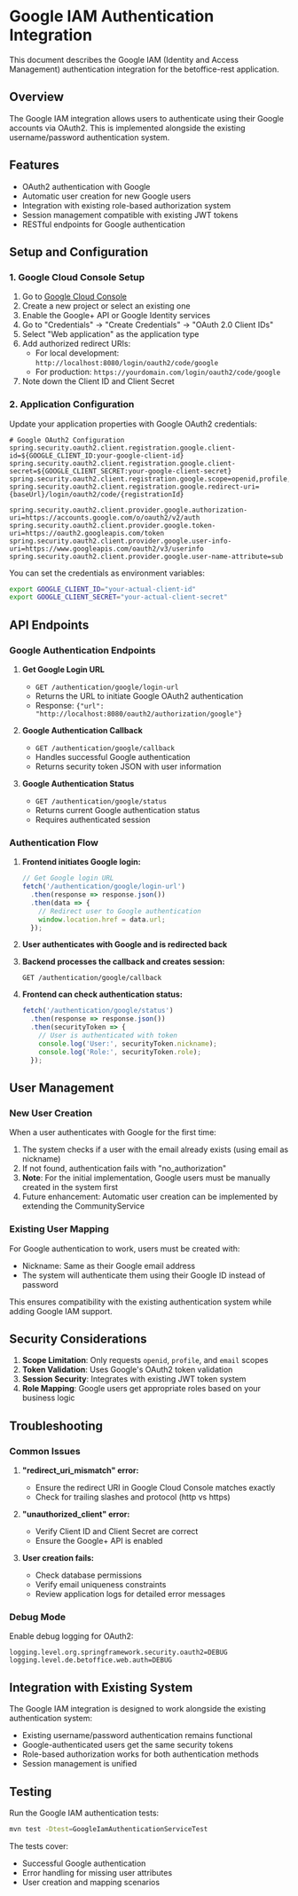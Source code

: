 # Google IAM Authentication Integration

This document describes the Google IAM (Identity and Access Management) authentication integration for the betoffice-rest application.

## Overview

The Google IAM integration allows users to authenticate using their Google accounts via OAuth2. This is implemented alongside the existing username/password authentication system.

## Features

- OAuth2 authentication with Google
- Automatic user creation for new Google users
- Integration with existing role-based authorization system
- Session management compatible with existing JWT tokens
- RESTful endpoints for Google authentication

## Setup and Configuration

### 1. Google Cloud Console Setup

1. Go to [Google Cloud Console](https://console.cloud.google.com/)
2. Create a new project or select an existing one
3. Enable the Google+ API or Google Identity services
4. Go to "Credentials" → "Create Credentials" → "OAuth 2.0 Client IDs"
5. Select "Web application" as the application type
6. Add authorized redirect URIs:
   - For local development: `http://localhost:8080/login/oauth2/code/google`
   - For production: `https://yourdomain.com/login/oauth2/code/google`
7. Note down the Client ID and Client Secret

### 2. Application Configuration

Update your application properties with Google OAuth2 credentials:

```properties
# Google OAuth2 Configuration
spring.security.oauth2.client.registration.google.client-id=${GOOGLE_CLIENT_ID:your-google-client-id}
spring.security.oauth2.client.registration.google.client-secret=${GOOGLE_CLIENT_SECRET:your-google-client-secret}
spring.security.oauth2.client.registration.google.scope=openid,profile,email
spring.security.oauth2.client.registration.google.redirect-uri={baseUrl}/login/oauth2/code/{registrationId}

spring.security.oauth2.client.provider.google.authorization-uri=https://accounts.google.com/o/oauth2/v2/auth
spring.security.oauth2.client.provider.google.token-uri=https://oauth2.googleapis.com/token
spring.security.oauth2.client.provider.google.user-info-uri=https://www.googleapis.com/oauth2/v3/userinfo
spring.security.oauth2.client.provider.google.user-name-attribute=sub
```

You can set the credentials as environment variables:
```bash
export GOOGLE_CLIENT_ID="your-actual-client-id"
export GOOGLE_CLIENT_SECRET="your-actual-client-secret"
```

## API Endpoints

### Google Authentication Endpoints

1. **Get Google Login URL**
   - `GET /authentication/google/login-url`
   - Returns the URL to initiate Google OAuth2 authentication
   - Response: `{"url": "http://localhost:8080/oauth2/authorization/google"}`

2. **Google Authentication Callback**
   - `GET /authentication/google/callback`
   - Handles successful Google authentication
   - Returns security token JSON with user information

3. **Google Authentication Status**
   - `GET /authentication/google/status`
   - Returns current Google authentication status
   - Requires authenticated session

### Authentication Flow

1. **Frontend initiates Google login:**
   ```javascript
   // Get Google login URL
   fetch('/authentication/google/login-url')
     .then(response => response.json())
     .then(data => {
       // Redirect user to Google authentication
       window.location.href = data.url;
     });
   ```

2. **User authenticates with Google and is redirected back**

3. **Backend processes the callback and creates session:**
   ```
   GET /authentication/google/callback
   ```

4. **Frontend can check authentication status:**
   ```javascript
   fetch('/authentication/google/status')
     .then(response => response.json())
     .then(securityToken => {
       // User is authenticated with token
       console.log('User:', securityToken.nickname);
       console.log('Role:', securityToken.role);
     });
   ```

## User Management

### New User Creation

When a user authenticates with Google for the first time:
1. The system checks if a user with the email already exists (using email as nickname)
2. If not found, authentication fails with "no_authorization" 
3. **Note**: For the initial implementation, Google users must be manually created in the system first
4. Future enhancement: Automatic user creation can be implemented by extending the CommunityService

### Existing User Mapping

For Google authentication to work, users must be created with:
- Nickname: Same as their Google email address
- The system will authenticate them using their Google ID instead of password

This ensures compatibility with the existing authentication system while adding Google IAM support.

## Security Considerations

1. **Scope Limitation**: Only requests `openid`, `profile`, and `email` scopes
2. **Token Validation**: Uses Google's OAuth2 token validation
3. **Session Security**: Integrates with existing JWT token system
4. **Role Mapping**: Google users get appropriate roles based on your business logic

## Troubleshooting

### Common Issues

1. **"redirect_uri_mismatch" error:**
   - Ensure the redirect URI in Google Cloud Console matches exactly
   - Check for trailing slashes and protocol (http vs https)

2. **"unauthorized_client" error:**
   - Verify Client ID and Client Secret are correct
   - Ensure the Google+ API is enabled

3. **User creation fails:**
   - Check database permissions
   - Verify email uniqueness constraints
   - Review application logs for detailed error messages

### Debug Mode

Enable debug logging for OAuth2:
```properties
logging.level.org.springframework.security.oauth2=DEBUG
logging.level.de.betoffice.web.auth=DEBUG
```

## Integration with Existing System

The Google IAM integration is designed to work alongside the existing authentication system:

- Existing username/password authentication remains functional
- Google-authenticated users get the same security tokens
- Role-based authorization works for both authentication methods
- Session management is unified

## Testing

Run the Google IAM authentication tests:
```bash
mvn test -Dtest=GoogleIamAuthenticationServiceTest
```

The tests cover:
- Successful Google authentication
- Error handling for missing user attributes
- User creation and mapping scenarios